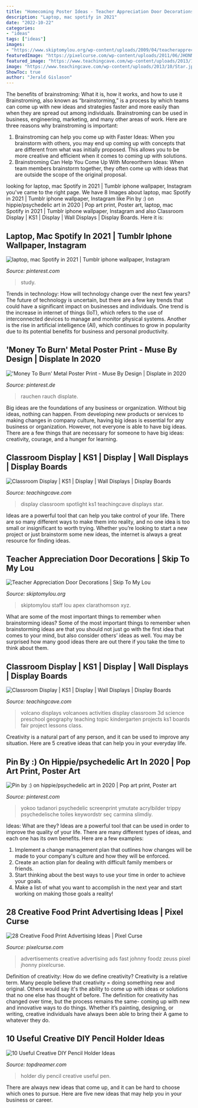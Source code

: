 ```yaml
---
title: "Homecoming Poster Ideas - Teacher Appreciation Door Decorations"
description: "Laptop, mac spotify in 2021"
date: "2022-10-22"
categories:
- "ideas"
tags: ["ideas"]
images:
- "https://www.skiptomylou.org/wp-content/uploads/2009/04/teacherappreciationdoor6-1.jpg"
featuredImage: "https://pixelcurse.com/wp-content/uploads/2011/06/JHONNY-.29.jpg"
featured_image: "https://www.teachingcave.com/wp-content/uploads/2013/10/Star.jpg"
image: "https://www.teachingcave.com/wp-content/uploads/2013/10/Star.jpg"
ShowToc: true
author: "Jerald Gislason"
---
```



The benefits of brainstroming: What it is, how it works, and how to use it
Brainstroming, also known as “brainstorming,” is a process by which teams can come up with new ideas and strategies faster and more easily than when they are spread out among individuals. Brainstroming can be used in business, engineering, marketing, and many other areas of work. Here are three reasons why brainstroming is important: 
1. Brainstroming can help you come up with Faster Ideas: When you brainstorm with others, you may end up coming up with concepts that are different from what was initially proposed. This allows you to be more creative and efficient when it comes to coming up with solutions. 
2. Brainstroming Can Help You Come Up With Moreorthern Ideas: When team members brainstorm together, they often come up with ideas that are outside the scope of the original proposal.

	

		
looking for laptop, mac Spotify in 2021 | Tumblr iphone wallpaper, Instagram you've came to the right page. We have 8 Images about laptop, mac Spotify in 2021 | Tumblr iphone wallpaper, Instagram like Pin by :) on hippie/psychedelic art in 2020 | Pop art print, Poster art, laptop, mac Spotify in 2021 | Tumblr iphone wallpaper, Instagram and also Classroom Display | KS1 | Display | Wall Displays | Display Boards. Here it is:
		
    
## Laptop, Mac Spotify In 2021 | Tumblr Iphone Wallpaper, Instagram

<img loading=lazy src="https://i.pinimg.com/736x/95/71/ef/9571ef24f889428caaabcf34ee0e73a2.jpg" onerror="this.onerror=null;this.src='https://tse2.mm.bing.net/th?id=OIP.YrcYqAWHFbvgFDsp2tJLLgHaNK&amp;pid=15.1';" alt="laptop, mac Spotify in 2021 | Tumblr iphone wallpaper, Instagram">

_Source: pinterest.com_

>study. 

	

Trends in technology: How will technology change over the next few years?
The future of technology is uncertain, but there are a few key trends that could have a significant impact on businesses and individuals. One trend is the increase in internet of things (IoT), which refers to the use of interconnected devices to manage and monitor physical systems. Another is the rise in artificial intelligence (AI), which continues to grow in popularity due to its potential benefits for business and personal productivity.

    
## &#039;Money To Burn&#039; Metal Poster Print - Muse By Design | Displate In 2020

<img loading=lazy src="https://i.pinimg.com/736x/00/95/97/009597289598a8cd6a68078513534032.jpg" onerror="this.onerror=null;this.src='https://tse2.mm.bing.net/th?id=OIP._w2JtoqHq5rt7Lalayq-QQHaKY&amp;pid=15.1';" alt="&#039;Money To Burn&#039; Metal Poster Print - Muse By Design | Displate in 2020">

_Source: pinterest.de_

>rauchen rauch displate. 

	

Big ideas are the foundations of any business or organization. Without big ideas, nothing can happen. From developing new products or services to making changes in company culture, having big ideas is essential for any business or organization. However, not everyone is able to have big ideas. There are a few things that are necessary for someone to have big ideas: creativity, courage, and a hunger for learning.

    
## Classroom Display | KS1 | Display | Wall Displays | Display Boards

<img loading=lazy src="https://www.teachingcave.com/wp-content/uploads/2013/10/Star.jpg" onerror="this.onerror=null;this.src='https://tse3.mm.bing.net/th?id=OIP.JSM7LuKsOx9R3LmZ2Li0awHaJ4&amp;pid=15.1';" alt="Classroom Display | KS1 | Display | Wall Displays | Display Boards">

_Source: teachingcave.com_

>display classroom spotlight ks1 teachingcave displays star. 

	

Ideas are a powerful tool that can help you take control of your life. There are so many different ways to make them into reality, and no one idea is too small or insignificant to worth trying. Whether you’re looking to start a new project or just brainstorm some new ideas, the internet is always a great resource for finding ideas.

    
## Teacher Appreciation Door Decorations | Skip To My Lou

<img loading=lazy src="https://www.skiptomylou.org/wp-content/uploads/2009/04/teacherappreciationdoor6-1.jpg" onerror="this.onerror=null;this.src='https://tse2.mm.bing.net/th?id=OIP.mWQPh92M7gF80-2OKlVBUwAAAA&amp;pid=15.1';" alt="Teacher Appreciation Door Decorations | Skip To My Lou">

_Source: skiptomylou.org_

>skiptomylou staff lou apex clarathomson xyz. 

	

What are some of the most important things to remember when brainstorming ideas?
Some of the most important things to remember when brainstorming ideas are that you should not just go with the first idea that comes to your mind, but also consider others’ ideas as well. You may be surprised how many good ideas there are out there if you take the time to think about them.

    
## Classroom Display | KS1 | Display | Wall Displays | Display Boards

<img loading=lazy src="https://www.teachingcave.com/wp-content/uploads/2013/10/Volcanoes.jpg" onerror="this.onerror=null;this.src='https://tse1.mm.bing.net/th?id=OIP.9BjzYoojdNQNSxkmrZVVQgHaJ3&amp;pid=15.1';" alt="Classroom Display | KS1 | Display | Wall Displays | Display Boards">

_Source: teachingcave.com_

>volcano displays volcanoes activities display classroom 3d science preschool geography teaching topic kindergarten projects ks1 boards fair project lessons class. 

	

Creativity is a natural part of any person, and it can be used to improve any situation. Here are 5 creative ideas that can help you in your everyday life.

    
## Pin By :) On Hippie/psychedelic Art In 2020 | Pop Art Print, Poster Art

<img loading=lazy src="https://i.pinimg.com/736x/c2/5e/27/c25e27b1e8780645847e2539a8e96a72.jpg" onerror="this.onerror=null;this.src='https://tse2.mm.bing.net/th?id=OIP.futw9LOBfVypmTSvUiN-KAHaNc&amp;pid=15.1';" alt="Pin by :) on hippie/psychedelic art in 2020 | Pop art print, Poster art">

_Source: pinterest.com_

>yokoo tadanori psychedelic screenprint ymutate acrylbilder trippy psychedelische toiles keywordstr seç carmina slimdiy. 

	

Ideas: What are they?
Ideas are a powerful tool that can be used in order to improve the quality of your life. There are many different types of ideas, and each one has its own benefits. Here are a few examples: 
1. Implement a change management plan that outlines how changes will be made to your company's culture and how they will be enforced. 
2. Create an action plan for dealing with difficult family members or friends. 
3. Start thinking about the best ways to use your time in order to achieve your goals. 
4. Make a list of what you want to accomplish in the next year and start working on making those goals a reality!

    
## 28 Creative Food Print Advertising Ideas | Pixel Curse

<img loading=lazy src="https://pixelcurse.com/wp-content/uploads/2011/06/JHONNY-.29.jpg" onerror="this.onerror=null;this.src='https://tse4.mm.bing.net/th?id=OIP.qYaO1XtpFTS85tnXUVDMeQAAAA&amp;pid=15.1';" alt="28 Creative Food Print Advertising Ideas | Pixel Curse">

_Source: pixelcurse.com_

>advertisements creative advertising ads fast johnny foodz zeuss pixel jhonny pixelcurse. 

	

Definition of creativity: How do we define creativity?
Creativity is a relative term. Many people believe that creativity = doing something new and original. Others would say it's the ability to come up with ideas or solutions that no one else has thought of before. The definition for creativity has changed over time, but the process remains the same- coming up with new and innovative ways to do things. Whether it’s painting, designing, or writing, creative individuals have always been able to bring their A game to whatever they do.

    
## 10 Useful Creative DIY Pencil Holder Ideas

<img loading=lazy src="http://www.topdreamer.com/wp-content/uploads/2013/03/DIY-Pencil-Holder-4.jpg" onerror="this.onerror=null;this.src='https://tse1.mm.bing.net/th?id=OIP._9HdfAFQnf8B4ZG41iUlUAHaLD&amp;pid=15.1';" alt="10 Useful Creative DIY Pencil Holder Ideas">

_Source: topdreamer.com_

>holder diy pencil creative useful pen. 

	

There are always new ideas that come up, and it can be hard to choose which ones to pursue. Here are five new ideas that may help you in your business or career.

